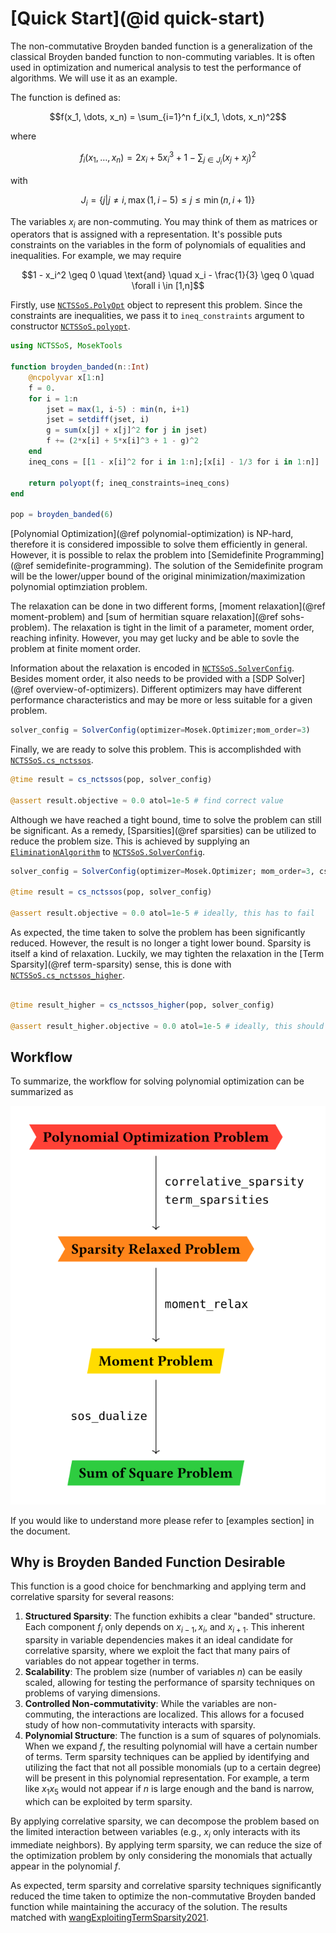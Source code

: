 # [Quick Start](@id quick-start)

The non-commutative Broyden banded function is a generalization of the classical
Broyden banded function to non-commuting variables. It is often used in
optimization and numerical analysis to test the performance of algorithms. We
will use it as an example.

The function is defined as:
```math
f(x_1, \dots, x_n) = \sum_{i=1}^n f_i(x_1, \dots, x_n)^2
```
where
```math
f_i(x_1, \dots, x_n) = 2x_i + 5x_i^3 + 1 - \sum_{j \in J_i} (x_j +x_j)^2
```
with
```math
J_i = \{j | j \neq i, \max(1, i-5) \leq j \leq \min(n, i+1)\}
```

The variables $x_i$ are non-commuting. You may think of them as matrices or
operators that is assigned with a representation. It's possible puts constraints
on the variables in the form of polynomials of equalities and inequalities. For
example, we may require

```math
1 - x_i^2 \geq 0 \quad \text{and} \quad x_i - \frac{1}{3} \geq 0 \quad \forall i \in [1,n]
```

Firstly, use [`NCTSSoS.PolyOpt`](@ref) object to represent this problem. Since
the constraints are inequalities, we pass it to `ineq_constraints` argument to
constructor [`NCTSSoS.polyopt`](@ref).

```julia quick-start
using NCTSSoS, MosekTools

function broyden_banded(n::Int)
	@ncpolyvar x[1:n]
	f = 0.
	for i = 1:n
	    jset = max(1, i-5) : min(n, i+1)
	    jset = setdiff(jset, i)
	    g = sum(x[j] + x[j]^2 for j in jset)
	    f += (2*x[i] + 5*x[i]^3 + 1 - g)^2
	end
	ineq_cons = [[1 - x[i]^2 for i in 1:n];[x[i] - 1/3 for i in 1:n]]

	return polyopt(f; ineq_constraints=ineq_cons)
end

pop = broyden_banded(6)
```
[Polynomial Optimization](@ref polynomial-optimization) is NP-hard, therefore it
is considered impossible to solve them efficiently in general. However, it is
possible to relax the problem into [Semidefinite Programming](@ref
semidefinite-programming). The solution of the Semidefinite program will be the
lower/upper bound of the original minimization/maximization polynomial
optimziation problem.

The relaxation can be done in two different forms, [moment relaxation](@ref
moment-problem) and [sum of hermitian square relaxation](@ref sohs-problem). The
relaxation is tight in the limit of a parameter, moment order, reaching
infinity. However, you may get lucky and be able to sovle the problem at finite
moment order.

Information about the relaxation is encoded in [`NCTSSoS.SolverConfig`](@ref).
Besides moment order, it also needs to be provided with a [SDP Solver](@ref
overview-of-optimizers). Different optimizers may have different performance
characteristics and may be more or less suitable for a given problem.

```julia quick-start
solver_config = SolverConfig(optimizer=Mosek.Optimizer;mom_order=3)
```

Finally, we are ready to solve this problem. This is accomplishded with [`NCTSSoS.cs_nctssos`](@ref).

```julia quick-start
@time result = cs_nctssos(pop, solver_config)

@assert result.objective ≈ 0.0 atol=1e-5 # find correct value
```

Although we have reached a tight bound, time to solve the problem can still be
significant. As a remedy, [Sparsities](@ref sparsities) can be utilized to
reduce the problem size. This is achieved by supplying an
[`EliminationAlgorithm`](https://algebraicjulia.github.io/CliqueTrees.jl/stable/api/#Elimination-Algorithms)
to [`NCTSSoS.SolverConfig`](@ref).

```julia quick-start
solver_config = SolverConfig(optimizer=Mosek.Optimizer; mom_order=3, cs_algo=MF(), ts_algo=AsIsElimination())

@time result = cs_nctssos(pop, solver_config)

@assert result.objective ≈ 0.0 atol=1e-5 # ideally, this has to fail
```

As expected, the time taken to solve the problem has been significantly reduced.
However, the result is no longer a tight lower bound. Sparsity is itself a kind
of relaxation. Luckily, we may tighten the relaxation in the [Term
Sparsity](@ref term-sparsity) sense, this is done with
[`NCTSSoS.cs_nctssos_higher`](@ref).

```julia quick-start

@time result_higher = cs_nctssos_higher(pop, solver_config)

@assert result_higher.objective ≈ 0.0 atol=1e-5 # ideally, this should approach the optimal value
```

## Workflow

To summarize, the workflow for solving polynomial optimization can be summarized as

![`Workflow for solving Polynomial Optimization problem`](assets/overall_workflow.typ.svg)

If you would like to understand more please refer to [examples section] in the document.

## Why is Broyden Banded Function Desirable

This function is a good choice for benchmarking and applying term and correlative sparsity for several reasons:

1.  **Structured Sparsity**: The function exhibits a clear "banded" structure. Each component $f_i$ only depends on $x_{i-1}, x_i,$ and $x_{i+1}$. This inherent sparsity in variable dependencies makes it an ideal candidate for correlative sparsity, where we exploit the fact that many pairs of variables do not appear together in terms.
2.  **Scalability**: The problem size (number of variables $n$) can be easily scaled, allowing for testing the performance of sparsity techniques on problems of varying dimensions.
3.  **Controlled Non-commutativity**: While the variables are non-commuting, the interactions are localized. This allows for a focused study of how non-commutativity interacts with sparsity.
4.  **Polynomial Structure**: The function is a sum of squares of polynomials. When we expand $f$, the resulting polynomial will have a certain number of terms. Term sparsity techniques can be applied by identifying and utilizing the fact that not all possible monomials (up to a certain degree) will be present in this polynomial representation. For example, a term like $x_1 x_5$ would not appear if $n$ is large enough and the band is narrow, which can be exploited by term sparsity.

By applying correlative sparsity, we can decompose the problem based on the limited interaction between variables (e.g., $x_i$ only interacts with its immediate neighbors). By applying term sparsity, we can reduce the size of the optimization problem by only considering the monomials that actually appear in the polynomial $f$.

As expected, term sparsity and correlative sparsity techniques significantly reduced the time taken to optimize the non-commutative Broyden banded function while maintaining the accuracy of the solution. The results matched with  [wangExploitingTermSparsity2021](@cite).
